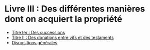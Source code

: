 # Livre III : Des différentes manières dont on acquiert la propriété

- [Titre Ier : Des successions](titre-ier)
- [Titre II : Des donations entre vifs et des testaments](titre-ii)
- [Dispositions générales](dispositions-generales)
